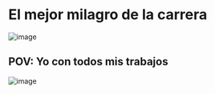 # El mejor milagro de la carrera
![image](https://github.com/notmoony/tpfisica/assets/150494594/71678343-244a-4379-8574-6986c36c0cd5)

## POV: Yo con todos mis trabajos
![image](https://github.com/notmoony/tpfisica/assets/150494594/334d2c59-4f00-4625-b5f0-b67ac61178ad)
